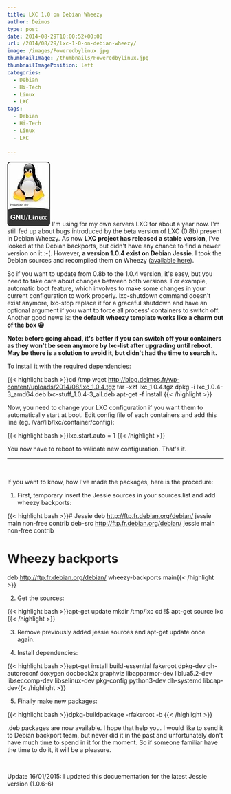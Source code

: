 ```yaml
---
title: LXC 1.0 on Debian Wheezy
author: Deimos
type: post
date: 2014-08-29T10:00:52+00:00
url: /2014/08/29/lxc-1-0-on-debian-wheezy/
image: /images/Poweredbylinux.jpg
thumbnailImage: /thumbnails/Poweredbylinux.jpg
thumbnailImagePosition: left
categories:
  - Debian
  - Hi-Tech
  - Linux
  - LXC
tags:
  - Debian
  - Hi-Tech
  - Linux
  - LXC

---
```

![Poweredbylinux](/images/Poweredbylinux.jpg)
I'm using for my own servers LXC for about a year now. I'm still fed up about bugs introduced by the beta version of LXC (0.8b) present in Debian Wheezy. As now **LXC project has released a stable version**, I've looked at the Debian backports, but didn't have any chance to find a newer version on it :-(. However, **a version 1.0.4 exist on Debian Jessie**. I took the Debian sources and recompiled them on Wheezy ([available here](/static/archives/lxc_1.0.4.tgz)).

So if you want to update from 0.8b to the 1.0.4 version, it's easy, but you need to take care about changes between both versions. For example, automatic boot feature, which involves to make some changes in your current configuration to work properly. lxc-shutdown command doesn't exist anymore, lxc-stop replace it for a graceful shutdown and have an optional argument if you want to force all process' containers to switch off. Another good news is: **the default wheezy template works like a charm out of the box 😀**

**Note: before going ahead, it's better if you can switch off your containers as they won't be seen anymore by lxc-list after upgrading until reboot. May be there is a solution to avoid it, but didn't had the time to search it.**

To install it with the required dependencies:

{{< highlight bash >}}cd /tmp
wget http://blog.deimos.fr/wp-content/uploads/2014/08/lxc_1.0.4.tgz
tar -xzf lxc_1.0.4.tgz
dpkg -i lxc_1.0.4-3_amd64.deb lxc-stuff_1.0.4-3_all.deb
apt-get -f install
{{< /highlight >}}

Now, you need to change your LXC configuration if you want them to automatically start at boot. Edit config file of each containers and add this line (eg. /var/lib/lxc/container/config):

{{< highlight bash >}}lxc.start.auto = 1
{{< /highlight >}}

You now have to reboot to validate new configuration. That's it.

* * *

&nbsp;

If you want to know, how I've made the packages, here is the procedure:
  
1. First, temporary insert the Jessie sources in your sources.list and add wheezy backports:

{{< highlight bash >}}# Jessie
deb http://ftp.fr.debian.org/debian/ jessie main non-free contrib
deb-src http://ftp.fr.debian.org/debian/ jessie main non-free contrib
# Wheezy backports
deb http://ftp.fr.debian.org/debian/ wheezy-backports main{{< /highlight >}}

2. Get the sources:

{{< highlight bash >}}apt-get update
mkdir /tmp/lxc
cd !$
apt-get source lxc
{{< /highlight >}}

3. Remove previously added jessie sources and apt-get update once again.
  
4. Install dependencies:

{{< highlight bash >}}apt-get install build-essential fakeroot dpkg-dev dh-autoreconf doxygen docbook2x graphviz libapparmor-dev liblua5.2-dev libseccomp-dev libselinux-dev pkg-config python3-dev dh-systemd libcap-dev{{< /highlight >}}

5. Finally make new packages:

{{< highlight bash >}}dpkg-buildpackage -rfakeroot -b
{{< /highlight >}}

.deb packages are now available. I hope that help you. I would like to send it to Debian backport team, but never did it in the past and unfortunately don't have much time to spend in it for the moment. So if someone familiar have the time to do it, it will be a pleasure.

&nbsp;

Update 16/01/2015: I updated this docuementation for the latest Jessie version (1.0.6-6)
